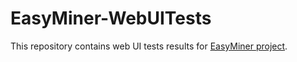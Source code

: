 # EasyMiner-WebUITests
This repository contains web UI tests results for [EasyMiner project](https://github.com/KIZI/EasyMiner).
